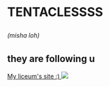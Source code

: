 
</HEAD>
<BODY>
<H1>
<P>TENTACLESSSS</P>
<h6>
<p>(misha loh)</p>
</h6>
</H1>
<H2>
<STRONG>they are following u</STRONG>
</H2>
<a href="https://giseo.rkomi.ru/asp/Curriculum/Assignments.asp"> My liceum's site :) </a>
<img src="http://www.readandpost.ru/wp-content/uploads/2016/03/3d-graffiti-ot-portugalskogo-hudozhnika-odeith-1.jpg" />
</BODY>
</HTML>

